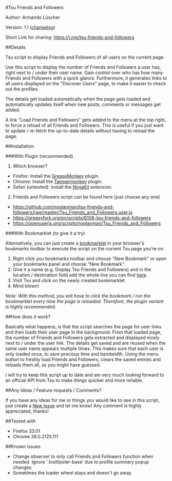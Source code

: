 #Tsu Friends and Followers

Author: Armando Lüscher

Version: 1.1 ([changelog](https://github.com/noplanman/tsu-friends-and-followers/blob/master/CHANGELOG.md))

Short Link for sharing: https://j.mp/tsu-friends-and-followers

##Details

Tsu script to display Friends and Followers of all users on the current page.

Use this script to display the number of Friends and Followers a user has, right next to / under their user name.
Gain control over who has how many Friends and Followers with a quick glance.
Furthermore, it generates links to all users displayed on the "Discover Users" page, to make it easier to check out the profiles.

The details get loaded automatically when the page gets loaded and automatically updates itself when new posts, comments or messages get added.

A link "Load Friends and Followers" gets added to the menu at the top right, to force a reload of all Friends and Followers. This is useful if you just want to update / re-fetch the up-to-date details without having to reload the page.


##Installation

###With Plugin (recommended)

1. Which browser?
  - Firefox: Install the [GreaseMonkey](https://addons.mozilla.org/en-US/firefox/addon/greasemonkey/) plugin.
  - Chrome: Install the [Tampermonkey](https://chrome.google.com/webstore/detail/tampermonkey/dhdgffkkebhmkfjojejmpbldmpobfkfo?hl=en) plugin.
  - Safari (untested): Install the [NinjaKit](http://www.pimpmysafari.com/items/NinjaKit-GreaseKit-for-Safari/) extension.

2. Friends and Followers script can be found here (just choose any one)
  - https://github.com/noplanman/tsu-friends-and-followers/raw/master/Tsu_Friends_and_Followers.user.js
  - https://greasyfork.org/en/scripts/6108-tsu-friends-and-followers
  - https://openuserjs.org/scripts/noplanman/Tsu_Friends_and_Followers

###With Bookmarklet (to give it a try)

Alternatively, you can just create a [bookmarklet](https://en.wikipedia.org/wiki/Bookmarklet) in your browser's bookmarks toolbar to execute the script on the current Tsu page you're on.

1. Right click you bookmarks toolbar and choose "New Bookmark" or open your bookmarks panel and choose "New Bookmark".
2. Give it a name (e.g. Display Tsu Friends and Followers) and in the location / destination field add the whole line you can find [here](https://github.com/noplanman/tsu-friends-and-followers/raw/master/Tsu_Friends_and_Followers_Bookmarklet.txt).
3. Visit Tsu and click on the newly created bookmarklet.
4. Mind blown!

*Note: With this method, you will have to click the bookmark / run the bookmarklet every time the page is reloaded. Therefore, the plugin variant is highly recommended.*


##How does it work?

Basically what happens, is that the script searches the page for user links and then loads their user page in the background. From that loaded page, the number of Friends and Followers gets extracted and displayed nicely next to / under the user link.
The details get saved and are reused when the same user name appears multiple times. This makes sure that each user is only loaded once, to save precious time and bandwidth. Using the menu button to freshly load Friends and Followers, clears the saved entries and reloads them all, as you might have guessed.

I will try to keep this script up to date and am very much looking forward to an official API from Tsu to make things quicker and more reliable.


##Any Ideas / Feature requests / Comments?

If you have any ideas for me or things you would like to see in this script, just create a [New Issue](https://github.com/noplanman/tsu-friends-and-followers/issues/new) and let me know!
Any comment is highly appreciated, thanks!


##Tested with

- Firefox 33.01
- Chrome 38.0.2125.111


##Known issues
- Change observer to only call Friends and Followers function when needed. Ignore '.tooltipster-base' due to profile summary popup changes.
- Sometimes the loader wheel stays and doesn't go away.
